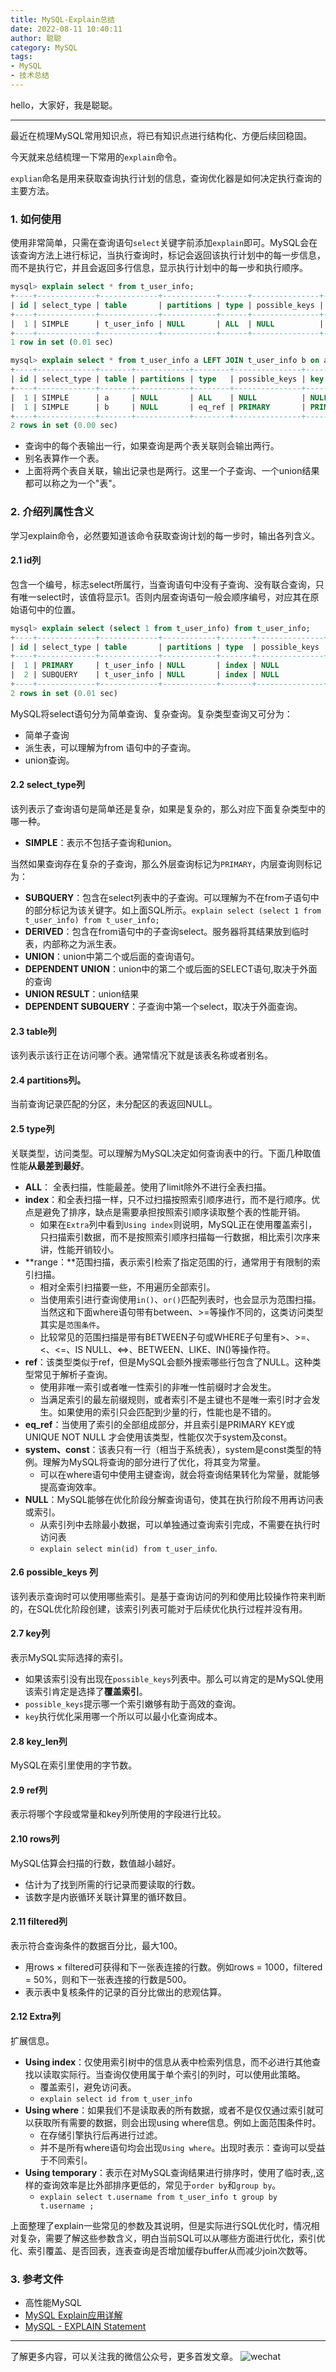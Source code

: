 ```yaml
---
title: MySQL-Explain总结
date: 2022-08-11 10:40:11
author: 聪聪
category: MySQL
tags:
- MySQL
- 技术总结
---
```



hello，大家好，我是聪聪。

---


最近在梳理MySQL常用知识点，将已有知识点进行结构化、方便后续回稳固。

今天就来总结梳理一下常用的`explain`命令。

`explian`命名是用来获取查询执行计划的信息，查询优化器是如何决定执行查询的主要方法。

### 1. 如何使用

使用非常简单，只需在查询语句`select`关键字前添加`explain`即可。MySQL会在该查询方法上进行标记，当执行查询时，标记会返回该执行计划中的每一步信息，而不是执行它，并且会返回多行信息，显示执行计划中的每一步和执行顺序。

```sql
mysql> explain select * from t_user_info;
+----+-------------+-------------+------------+------+---------------+------+---------+------+------+----------+-------+
| id | select_type | table       | partitions | type | possible_keys | key  | key_len | ref  | rows | filtered | Extra |
+----+-------------+-------------+------------+------+---------------+------+---------+------+------+----------+-------+
|  1 | SIMPLE      | t_user_info | NULL       | ALL  | NULL          | NULL | NULL    | NULL |    1 |   100.00 | NULL  |
+----+-------------+-------------+------------+------+---------------+------+---------+------+------+----------+-------+
1 row in set (0.01 sec)

mysql> explain select * from t_user_info a LEFT JOIN t_user_info b on a.id = b.id;
+----+-------------+-------+------------+--------+---------------+---------+---------+--------------+------+----------+-------+
| id | select_type | table | partitions | type   | possible_keys | key     | key_len | ref          | rows | filtered | Extra |
+----+-------------+-------+------------+--------+---------------+---------+---------+--------------+------+----------+-------+
|  1 | SIMPLE      | a     | NULL       | ALL    | NULL          | NULL    | NULL    | NULL         |    1 |   100.00 | NULL  |
|  1 | SIMPLE      | b     | NULL       | eq_ref | PRIMARY       | PRIMARY | 4       | test_db.a.id |    1 |   100.00 | NULL  |
+----+-------------+-------+------------+--------+---------------+---------+---------+--------------+------+----------+-------+
2 rows in set (0.00 sec)
```

- 查询中的每个表输出一行，如果查询是两个表关联则会输出两行。
- 别名表算作一个表。
- 上面将两个表自关联，输出记录也是两行。这里一个子查询、一个union结果都可以称之为一个"表"。

### 2. 介绍列属性含义

学习explain命令，必然要知道该命令获取查询计划的每一步时，输出各列含义。

#### 2.1 id列

包含一个编号，标志select所属行，当查询语句中没有子查询、没有联合查询，只有唯一select时，该值将显示1。否则内层查询语句一般会顺序编号，对应其在原始语句中的位置。

```sql
mysql> explain select (select 1 from t_user_info) from t_user_info;
+----+-------------+-------------+------------+-------+---------------+---------+---------+------+------+----------+-------------+
| id | select_type | table       | partitions | type  | possible_keys | key     | key_len | ref  | rows | filtered | Extra       |
+----+-------------+-------------+------------+-------+---------------+---------+---------+------+------+----------+-------------+
|  1 | PRIMARY     | t_user_info | NULL       | index | NULL          | PRIMARY | 4       | NULL |    1 |   100.00 | Using index |
|  2 | SUBQUERY    | t_user_info | NULL       | index | NULL          | PRIMARY | 4       | NULL |    1 |   100.00 | Using index |
+----+-------------+-------------+------------+-------+---------------+---------+---------+------+------+----------+-------------+
2 rows in set (0.01 sec)
```

MySQL将select语句分为简单查询、复杂查询。复杂类型查询又可分为：

- 简单子查询
- 派生表，可以理解为from 语句中的子查询。
- union查询。

#### 2.2 select_type列

该列表示了查询语句是简单还是复杂，如果是复杂的，那么对应下面复杂类型中的哪一种。

- **SIMPLE**：表示不包括子查询和union。

当然如果查询存在复杂的子查询，那么外层查询标记为`PRIMARY`，内层查询则标记为：

- **SUBQUERY**：包含在select列表中的子查询。可以理解为不在from子语句中的部分标记为该关键字。如上面SQL所示。`explain select (select 1 from t_user_info) from t_user_info;`
- **DERIVED**：包含在from语句中的子查询select。服务器将其结果放到临时表，内部称之为派生表。
- **UNION**：union中第二个或后面的查询语句。
- **DEPENDENT UNION**：union中的第二个或后面的SELECT语句,取决于外面的查询
- **UNION RESULT**：union结果
- **DEPENDENT SUBQUERY**：子查询中第一个select，取决于外面查询。

#### 2.3 table列

该列表示该行正在访问哪个表。通常情况下就是该表名称或者别名。

#### 2.4 partitions列。

当前查询记录匹配的分区，未分配区的表返回NULL。

#### 2.5 type列

关联类型，访问类型。可以理解为MySQL决定如何查询表中的行。下面几种取值性能**从最差到最好**。

- **ALL**： 全表扫描，性能最差。使用了limit除外不进行全表扫描。
- **index**：和全表扫描一样，只不过扫描按照索引顺序进行，而不是行顺序。优点是避免了排序，缺点是需要承担按照索引顺序读取整个表的性能开销。
  - 如果在`Extra`列中看到`Using index`则说明，MySQL正在使用覆盖索引，只扫描索引数据，而不是按照索引顺序扫描每一行数据，相比索引次序来讲，性能开销较小。
- **range：**范围扫描，表示索引检索了指定范围的行，通常用于有限制的索引扫描。
  - 相对全索引扫描要一些，不用遍历全部索引。
  - 当使用索引进行查询使用`in()`、`or()`匹配列表时，也会显示为范围扫描。当然这和下面where语句带有between、>=等操作不同的，这类访问类型其实是`范围条件`。
  - 比较常见的范围扫描是带有BETWEEN子句或WHERE子句里有>、>=、<、<=、IS NULL、<=>、BETWEEN、LIKE、IN()等操作符。
- **ref**：该类型类似于ref，但是MySQL会额外搜索哪些行包含了NULL。这种类型常见于解析子查询。
  - 使用非唯一索引或者唯一性索引的非唯一性前缀时才会发生。
  - 当满足索引的最左前缀规则，或者索引不是主键也不是唯一索引时才会发生。如果使用的索引只会匹配到少量的行，性能也是不错的。
- **eq_ref**：当使用了索引的全部组成部分，并且索引是PRIMARY KEY或UNIQUE NOT NULL 才会使用该类型，性能仅次于system及const。
- **system、const**：该表只有一行（相当于系统表），system是const类型的特例。理解为MySQL将查询的部分进行了优化，将其变为常量。
  - 可以在where语句中使用主键查询，就会将查询结果转化为常量，就能够提高查询效率。
- **NULL**：MySQL能够在优化阶段分解查询语句，使其在执行阶段不用再访问表或索引。
  - 从索引列中去除最小数据，可以单独通过查询索引完成，不需要在执行时访问表
  - `explain select min(id) from t_user_info`.

#### 2.6 possible_keys 列

该列表示查询时可以使用哪些索引。是基于查询访问的列和使用比较操作符来判断的，在SQL优化阶段创建，该索引列表可能对于后续优化执行过程并没有用。

#### 2.7 key列

表示MySQL实际选择的索引。

- 如果该索引没有出现在`possible_keys`列表中。那么可以肯定的是MySQL使用该索引肯定是选择了**覆盖索引**。
- `possible_keys`提示哪一个索引嫩够有助于高效的查询。
- `key`执行优化采用哪一个所以可以最小化查询成本。

#### 2.8 key_len列

MySQL在索引里使用的字节数。

#### 2.9 ref列

表示将哪个字段或常量和key列所使用的字段进行比较。

#### 2.10 rows列

MySQL估算会扫描的行数，数值越小越好。

- 估计为了找到所需的行记录而要读取的行数。
- 该数字是内嵌循环关联计算里的循环数目。

#### 2.11 filtered列

表示符合查询条件的数据百分比，最大100。

- 用rows × filtered可获得和下一张表连接的行数。例如rows = 1000，filtered = 50%，则和下一张表连接的行数是500。
- 表示表中复核条件的记录的百分比做出的悲观估算。

#### 2.12 Extra列

扩展信息。

- **Using index**：仅使用索引树中的信息从表中检索列信息，而不必进行其他查找以读取实际行。当查询仅使用属于单个索引的列时，可以使用此策略。
  - 覆盖索引，避免访问表。
  - `explain select id from t_user_info `
- **Using where**：如果我们不是读取表的所有数据，或者不是仅仅通过索引就可以获取所有需要的数据，则会出现using where信息。例如上面范围条件时。
  - 在存储引擎执行后再进行过滤。
  - 并不是所有where语句均会出现`Using where`。出现时表示：查询可以受益于不同索引。
- **Using temporary**：表示在对MySQL查询结果进行排序时，使用了临时表,,这样的查询效率是比外部排序更低的，常见于`order by`和`group by`。
  - `explain select t.username from t_user_info t group by t.username ;`

上面整理了explain一些常见的参数及其说明，但是实际进行SQL优化时，情况相对复杂，需要了解这些参数含义，明白当前SQL可以从哪些方面进行优化，索引优化、索引覆盖、是否回表，连表查询是否增加缓存buffer从而减少join次数等。

### 3. 参考文件

- 高性能MySQL
- [MySQL Explain应用详解](https://segmentfault.com/a/1190000023565685)
- [MySQL - EXPLAIN Statement](https://dev.mysql.com/doc/refman/8.0/en/explain.html)


---

了解更多内容，可以关注我的微信公众号，更多首发文章。
![wechat](https://ccoder-markdown-oss.oss-cn-shanghai.aliyuncs.com/md/2022-07-28-064228.bmp)

